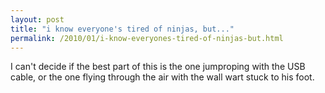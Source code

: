```yaml
---
layout: post
title: "i know everyone's tired of ninjas, but..."
permalink: /2010/01/i-know-everyones-tired-of-ninjas-but.html
---
```


<p>I can't decide if the best part of this is the one jumproping with the USB cable, or the one flying through the air with the wall wart stuck to his foot.</p>

<p><object width="560" height="340"><param name="movie" value="http://www.youtube.com/v/f_ETSvTAo4A&amp;hl=en_US&amp;fs=1&amp;hd=1"></param><param name="allowFullScreen" value="true"></param><param name="allowscriptaccess" value="always"></param><embed src="https://www.youtube.com/v/f_ETSvTAo4A&amp;hl=en_US&amp;fs=1&amp;hd=1" type="application/x-shockwave-flash" allowscriptaccess="always" allowfullscreen="true" width="560" height="340"></embed></object></p>



